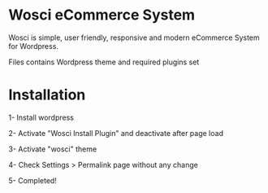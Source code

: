 Wosci eCommerce System
=====
Wosci is simple, user friendly, responsive and modern eCommerce System for Wordpress.

Files contains Wordpress theme and required plugins set


Installation
=====
1- Install wordpress

2- Activate "Wosci Install Plugin" and deactivate after page load

3- Activate "wosci" theme

4- Check Settings > Permalink page without any change

5- Completed!

